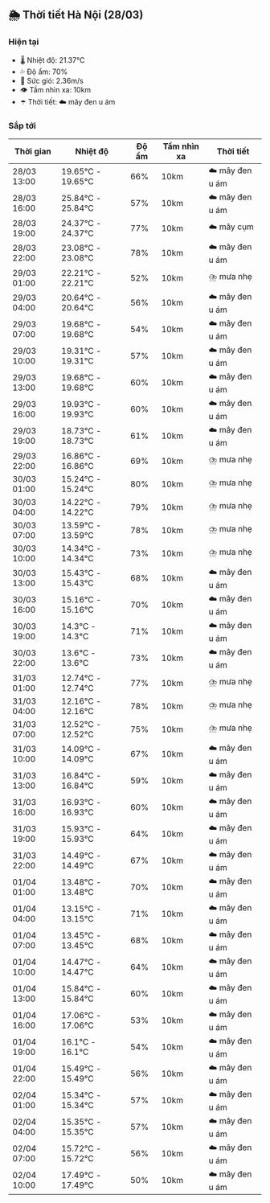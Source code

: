 ## 🌦️ Thời tiết Hà Nội (28/03)

### Hiện tại

- 🌡️ Nhiệt độ: 21.37℃
- 💦 Độ ẩm: 70%
- 💨 Sức gió: 2.36m/s
- 👁️ Tầm nhìn xa: 10km
- ☂️ Thời tiết: ☁️ mây đen u ám

### Sắp tới

| Thời gian | Nhiệt độ | Độ ẩm | Tầm nhìn xa | Thời tiết |
| --- | --- | --- | --- | --- |
| 28/03 13:00 | 19.65℃ - 19.65℃ | 66% | 10km | ☁️ mây đen u ám |
| 28/03 16:00 | 25.84℃ - 25.84℃ | 57% | 10km | ☁️ mây đen u ám |
| 28/03 19:00 | 24.37℃ - 24.37℃ | 77% | 10km | ☁️ mây cụm |
| 28/03 22:00 | 23.08℃ - 23.08℃ | 78% | 10km | ☁️ mây đen u ám |
| 29/03 01:00 | 22.21℃ - 22.21℃ | 52% | 10km | ⛈️ mưa nhẹ |
| 29/03 04:00 | 20.64℃ - 20.64℃ | 56% | 10km | ☁️ mây đen u ám |
| 29/03 07:00 | 19.68℃ - 19.68℃ | 54% | 10km | ☁️ mây đen u ám |
| 29/03 10:00 | 19.31℃ - 19.31℃ | 57% | 10km | ☁️ mây đen u ám |
| 29/03 13:00 | 19.68℃ - 19.68℃ | 60% | 10km | ☁️ mây đen u ám |
| 29/03 16:00 | 19.93℃ - 19.93℃ | 60% | 10km | ☁️ mây đen u ám |
| 29/03 19:00 | 18.73℃ - 18.73℃ | 61% | 10km | ☁️ mây đen u ám |
| 29/03 22:00 | 16.86℃ - 16.86℃ | 69% | 10km | ⛈️ mưa nhẹ |
| 30/03 01:00 | 15.24℃ - 15.24℃ | 80% | 10km | ⛈️ mưa nhẹ |
| 30/03 04:00 | 14.22℃ - 14.22℃ | 79% | 10km | ⛈️ mưa nhẹ |
| 30/03 07:00 | 13.59℃ - 13.59℃ | 78% | 10km | ⛈️ mưa nhẹ |
| 30/03 10:00 | 14.34℃ - 14.34℃ | 73% | 10km | ⛈️ mưa nhẹ |
| 30/03 13:00 | 15.43℃ - 15.43℃ | 68% | 10km | ☁️ mây đen u ám |
| 30/03 16:00 | 15.16℃ - 15.16℃ | 70% | 10km | ☁️ mây đen u ám |
| 30/03 19:00 | 14.3℃ - 14.3℃ | 71% | 10km | ☁️ mây đen u ám |
| 30/03 22:00 | 13.6℃ - 13.6℃ | 73% | 10km | ☁️ mây đen u ám |
| 31/03 01:00 | 12.74℃ - 12.74℃ | 77% | 10km | ⛈️ mưa nhẹ |
| 31/03 04:00 | 12.16℃ - 12.16℃ | 78% | 10km | ⛈️ mưa nhẹ |
| 31/03 07:00 | 12.52℃ - 12.52℃ | 75% | 10km | ⛈️ mưa nhẹ |
| 31/03 10:00 | 14.09℃ - 14.09℃ | 67% | 10km | ☁️ mây đen u ám |
| 31/03 13:00 | 16.84℃ - 16.84℃ | 59% | 10km | ☁️ mây đen u ám |
| 31/03 16:00 | 16.93℃ - 16.93℃ | 60% | 10km | ☁️ mây đen u ám |
| 31/03 19:00 | 15.93℃ - 15.93℃ | 64% | 10km | ☁️ mây đen u ám |
| 31/03 22:00 | 14.49℃ - 14.49℃ | 67% | 10km | ☁️ mây đen u ám |
| 01/04 01:00 | 13.48℃ - 13.48℃ | 70% | 10km | ☁️ mây đen u ám |
| 01/04 04:00 | 13.15℃ - 13.15℃ | 71% | 10km | ☁️ mây đen u ám |
| 01/04 07:00 | 13.45℃ - 13.45℃ | 68% | 10km | ☁️ mây đen u ám |
| 01/04 10:00 | 14.47℃ - 14.47℃ | 64% | 10km | ☁️ mây đen u ám |
| 01/04 13:00 | 15.84℃ - 15.84℃ | 60% | 10km | ☁️ mây đen u ám |
| 01/04 16:00 | 17.06℃ - 17.06℃ | 53% | 10km | ☁️ mây đen u ám |
| 01/04 19:00 | 16.1℃ - 16.1℃ | 54% | 10km | ☁️ mây đen u ám |
| 01/04 22:00 | 15.49℃ - 15.49℃ | 56% | 10km | ☁️ mây đen u ám |
| 02/04 01:00 | 15.34℃ - 15.34℃ | 57% | 10km | ☁️ mây đen u ám |
| 02/04 04:00 | 15.35℃ - 15.35℃ | 57% | 10km | ☁️ mây đen u ám |
| 02/04 07:00 | 15.72℃ - 15.72℃ | 56% | 10km | ☁️ mây đen u ám |
| 02/04 10:00 | 17.49℃ - 17.49℃ | 50% | 10km | ☁️ mây đen u ám |
